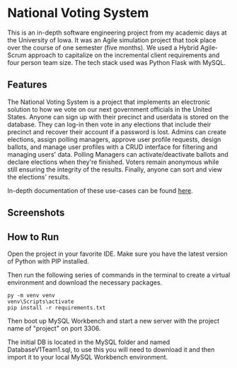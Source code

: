 # National Voting System

This is an in-depth software engineering project from my academic days at the University of Iowa. It was an Agile simulation project that took place over the course of one semester (five months). We used a Hybrid Agile-Scrum approach to capitalize on the incremental client requirements and four person team size. The tech stack used was Python Flask with MySQL.

## Features

The National Voting System is a project that implements an electronic solution to how we vote on our next government officials in the United States. Anyone can sign up with their precinct and userdata is stored on the database. They can log-in then vote in any elections that include their precinct and recover their account if a password is lost. Admins can create elections, assign polling managers, approve user profile requests, design ballots, and manage user profiles with a CRUD interface for filtering and managing users' data. Polling Managers can activate/deactivate ballots and declare elections when they're finished. Voters remain anonymous while still ensuring the integrity of the results. Finally, anyone can sort and view the elections' results.

In-depth documentation of these use-cases can be found [here](https://docs.google.com/document/d/1897FEuNxtdLff7yNNg8_e8hOGvkVeFZlAR4CcyCPXDE/edit?usp=sharing).

## Screenshots



## How to Run

Open the project in your favorite IDE. Make sure you have the latest version of Python with PIP installed.

Then run the following series of commands in the terminal to create a virtual environment and download the necessary packages.

```
py -m venv venv
venv\Scripts\activate
pip install -r requirements.txt
```

Then boot up MySQL Workbench and start a new server with the project name of "project" on port 3306.



The initial DB is located in the MySQL folder and named DatabaseV1Team1.sql, to use this you will need to download it and then import it to your local MySQL Workbench environment.
